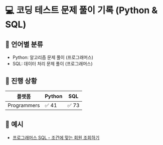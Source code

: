 # 💻 코딩 테스트 문제 풀이 기록 (Python & SQL)

## 📂 언어별 분류
- Python: 알고리즘 문제 풀이 (프로그래머스)
- SQL: 데이터 처리 문제 풀이 (프로그래머스)

## 📌 진행 상황
| 플랫폼 | Python | SQL |
|--------|--------|-----|
| Programmers | ✅ 41 | ✅ 73 |


## 🔗 예시
- [프로그래머스 SQL - 조건에 맞는 회원 조회하기](./sql/programmers/조건에_맞는_회원_조회하기.sql)

